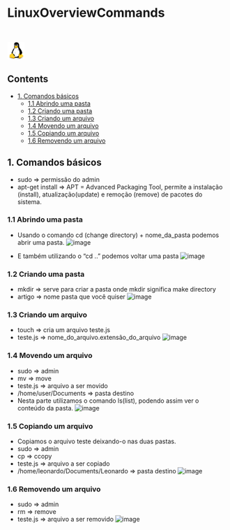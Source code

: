 # LinuxOverviewCommands <!-- omit in toc -->

<div style="display: inline_block"><br>
  <p align="left"> <a href="https://www.linux.org/" target="_blank" rel="noreferrer"> <img src="https://raw.githubusercontent.com/devicons/devicon/master/icons/linux/linux-original.svg" alt="linux" width="40" height="40"/> </a>
    
## Contents <!-- omit in toc -->

- [1. Comandos básicos](#1-comandos-basicos)
  - [1.1 Abrindo uma pasta](#11-abrindo-uma-pasta)
  - [1.2 Criando uma pasta](#12-criando-uma-pasta)
  - [1.3 Criando um arquivo](#13-criando-um-arquivo)
  - [1.4 Movendo um arquivo](#14-movendo-um-arquivo)
  - [1.5 Copiando um arquivo](#15-copiando-um-arquivo)
  - [1.6 Removendo um arquivo](#16-removendo-um-arquivo)
    
    
## 1. Comandos básicos
- sudo => permissão do admin
- apt-get install => APT = Advanced Packaging Tool, permite a instalação (install), atualização(update) e remoção (remove) de pacotes do sistema.
### 1.1 Abrindo uma pasta
- Usando o comando cd (change directory) + nome_da_pasta podemos abrir uma pasta.
![image](https://github.com/venysssssssssss/LinuxOverviewCommands/assets/99450704/1aa64039-c1d6-4f66-aa63-1ce01523d328)

- E também utilizando o “cd ..” podemos voltar uma pasta
![image](https://github.com/venysssssssssss/LinuxOverviewCommands/assets/99450704/9df5f14f-ee6e-45b3-9a27-6e596c0bec48)

### 1.2 Criando uma pasta
- mkdir => serve para criar a pasta onde mkdir significa make directory
- artigo => nome pasta que você quiser
![image](https://github.com/venysssssssssss/LinuxOverviewCommands/assets/99450704/de8b2019-e1d1-46f6-b74e-65d2a6ec875f)

### 1.3 Criando um arquivo
- touch => cria um arquivo teste.js
- teste.js => nome_do_arquivo.extensão_do_arquivo
![image](https://github.com/venysssssssssss/LinuxOverviewCommands/assets/99450704/1ff9d6b4-3d19-4be4-a8a6-60119f3da54d)
    
### 1.4 Movendo um arquivo
- sudo => admin
- mv => move
- teste.js => arquivo a ser movido
- /home/user/Documents => pasta destino
- Nesta parte utilizamos o comando ls(list), podendo assim ver o conteúdo da pasta.
![image](https://github.com/venysssssssssss/LinuxOverviewCommands/assets/99450704/62feb78a-afc9-487e-b3b5-e267f0c37f0a)
    
### 1.5 Copiando um arquivo
- Copiamos o arquivo teste deixando-o nas duas pastas.
- sudo => admin
- cp => ccopy
- teste.js => arquivo a ser copiado
- /home/leonardo/Documents/Leonardo => pasta destino
![image](https://github.com/venysssssssssss/LinuxOverviewCommands/assets/99450704/73d76efe-81d7-4f6d-85b1-407825fcf118)
    
### 1.6 Removendo um arquivo
- sudo => admin
- rm => remove
- teste.js => arquivo a ser removido
![image](https://github.com/venysssssssssss/LinuxOverviewCommands/assets/99450704/18219d63-05e2-43f0-800b-1489c63b79f6)

